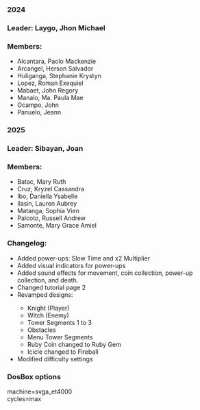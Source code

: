 ### 2024
### Leader: Laygo, Jhon Michael
### Members:
<ul> 
  <li> Alcantara, Paolo Mackenzie </li>
  <li> Arcangel, Herson Salvador </li>
  <li> Huliganga, Stephanie Krystyn </li>
  <li> Lopez, Roman Exequiel </li>
  <li> Mabaet, John Regory </li>
  <li> Manalo, Ma. Paula Mae </li>
  <li> Ocampo, John </li>
  <li> Panuelo, Jeann </li>
</ul>

### 2025
### Leader: Sibayan, Joan
### Members:
<ul>
  <li> Batac, Mary Ruth </li>
  <li> Cruz, Kryzel Cassandra </li>
  <li> Ibo, Daniella Ysabelle </li>
  <li> Ilasin, Lauren Aubrey </li>
  <li> Matanga, Sophia Vien </li>
  <li> Palcoto, Russell Andrew </li>
  <li> Samonte, Mary Grace Amiel </li>
</ul>

### Changelog:
<ul>
  <li> Added power-ups: Slow Time and x2 Multiplier </li>
  <li> Added visual indicators for power-ups </li>
  <li> Added sound effects for movement, coin collection, power-up collection, and death. </li>
  <li> Changed tutorial page 2 </li>
  <li> Revamped designs: </li>
    <ul>
      <li> Knight (Player) </li>
      <li> Witch (Enemy) </li>
      <li> Tower Segments 1 to 3 </li>
      <li> Obstacles </li>
      <li> Menu Tower Segments </li>
      <li> Ruby Coin changed to Ruby Gem </li>
      <li> Icicle changed to Fireball </li>
    </ul>
  <li> Modified difficulty settings </li>
</ul>

### DosBox options
machine=svga_et4000 <br>
cycles=max
